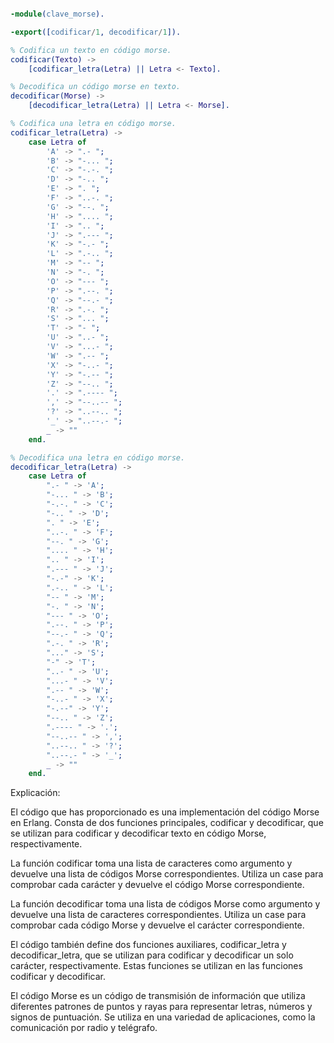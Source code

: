 ```erlang

-module(clave_morse).

-export([codificar/1, decodificar/1]).

% Codifica un texto en código morse.
codificar(Texto) ->
    [codificar_letra(Letra) || Letra <- Texto].

% Decodifica un código morse en texto.
decodificar(Morse) ->
    [decodificar_letra(Letra) || Letra <- Morse].

% Codifica una letra en código morse.
codificar_letra(Letra) ->
    case Letra of
        'A' -> ".- ";
        'B' -> "-... ";
        'C' -> "-.-. ";
        'D' -> "-.. ";
        'E' -> ". ";
        'F' -> "..-. ";
        'G' -> "--. ";
        'H' -> ".... ";
        'I' -> ".. ";
        'J' -> ".--- ";
        'K' -> "-.- ";
        'L' -> ".-.. ";
        'M' -> "-- ";
        'N' -> "-. ";
        'O' -> "--- ";
        'P' -> ".--. ";
        'Q' -> "--.- ";
        'R' -> ".-. ";
        'S' -> "... ";
        'T' -> "- ";
        'U' -> "..- ";
        'V' -> "...- ";
        'W' -> ".-- ";
        'X' -> "-..- ";
        'Y' -> "-.-- ";
        'Z' -> "--.. ";
        '.' -> ".---- ";
        ',' -> "--..-- ";
        '?' -> "..--.. ";
        '_' -> "..--.- ";
        _ -> ""
    end.

% Decodifica una letra en código morse.
decodificar_letra(Letra) ->
    case Letra of
        ".- " -> 'A';
        "-... " -> 'B';
        "-.-. " -> 'C';
        "-.. " -> 'D';
        ". " -> 'E';
        "..-. " -> 'F';
        "--. " -> 'G';
        ".... " -> 'H';
        ".. " -> 'I';
        ".--- " -> 'J';
        "-.-" -> 'K';
        ".-.. " -> 'L';
        "-- " -> 'M';
        "-. " -> 'N';
        "--- " -> 'O';
        ".--. " -> 'P';
        "--.- " -> 'Q';
        ".-. " -> 'R';
        "..." -> 'S';
        "-" -> 'T';
        "..- " -> 'U';
        "...- " -> 'V';
        ".-- " -> 'W';
        "-..- " -> 'X';
        "-.--" -> 'Y';
        "--.. " -> 'Z';
        ".---- " -> '.';
        "--..-- " -> ',';
        "..--.. " -> '?';
        "..--.- " -> '_';
        _ -> ""
    end.

```

Explicación:

El código que has proporcionado es una implementación del código Morse en Erlang. Consta de dos funciones principales, codificar y decodificar, que se utilizan para codificar y decodificar texto en código Morse, respectivamente.

La función codificar toma una lista de caracteres como argumento y devuelve una lista de códigos Morse correspondientes. Utiliza un case para comprobar cada carácter y devuelve el código Morse correspondiente.

La función decodificar toma una lista de códigos Morse como argumento y devuelve una lista de caracteres correspondientes. Utiliza un case para comprobar cada código Morse y devuelve el carácter correspondiente.

El código también define dos funciones auxiliares, codificar_letra y decodificar_letra, que se utilizan para codificar y decodificar un solo carácter, respectivamente. Estas funciones se utilizan en las funciones codificar y decodificar.

El código Morse es un código de transmisión de información que utiliza diferentes patrones de puntos y rayas para representar letras, números y signos de puntuación. Se utiliza en una variedad de aplicaciones, como la comunicación por radio y telégrafo.